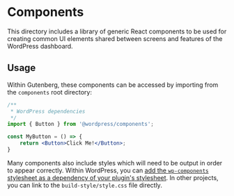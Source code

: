 Components
==========

This directory includes a library of generic React components to be used for creating common UI elements shared between screens and features of the WordPress dashboard.

## Usage

Within Gutenberg, these components can be accessed by importing from the `components` root directory:

```jsx
/**
 * WordPress dependencies
 */
import { Button } from '@wordpress/components';

const MyButton = () => {
	return <Button>Click Me!</Button>;
}
```

Many components also include styles which will need to be output in order to appear correctly. Within WordPress, you can [add the `wp-components` stylesheet as a dependency of your plugin's stylesheet](https://developer.wordpress.org/reference/functions/wp_enqueue_style/#parameters). In other projects, you can link to the `build-style/style.css` file directly.
